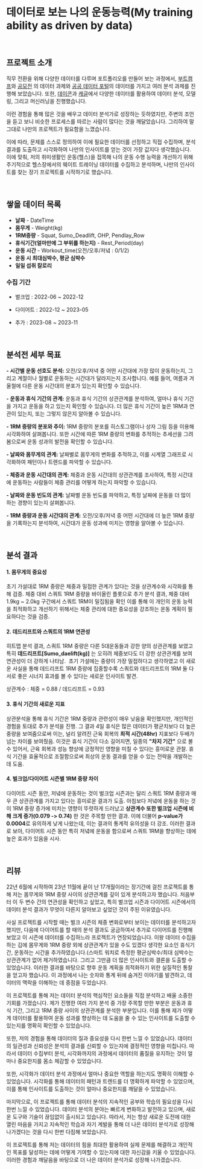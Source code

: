 #  데이터로 보는 나의 운동능력(My training ability as driven by data)

<br/>

## 프로젝트 소개

직무 전환을 위해 다양한 데이터를 다루며 포트폴리오를 만들어 보는 과정에서, [부트캠프](https://github.com/siilver94/Stock-data-collection-analysis-and-visualization)와 [공모전](https://github.com/siilver94/Stock-investment-automation) 의 데이터 과제와 [공공 데이터 포털](https://github.com/siilver94/get-forecast-from-open-api)의 데이터를 가지고 여러 분석 과제를 진행해 보았습니다.
또한, [데이콘](https://github.com/siilver94/Customer-Gender-Prediction)과 [캐글](https://github.com/siilver94/Analysis-for-Opening-a-Bakery/tree/main)에서 다양한 데이터를 활용하여 데이터 분석, 모델링, 그리고 머신러닝을 진행했습니다.

이런 경험을 통해 많은 것을 배우고 데이터 분석가로 성장하는 듯하였지만, 주변의 조언을 듣고 보니 비슷한 프로세스를 따르는 사람이 많다는 것을 깨달았습니다. 그리하여 말 그대로 나만의 프로젝트가 필요함을 느꼈습니다.

이에 따라, 문제를 스스로 정의하여 이에 필요한 데이터를 선정하고 직접 수집하며, 분석 결과를 도출하고 시각화하여 나만의 인사이트를 얻는 것이 가장 값지다 생각했습니다.
이에 맞춰, 저의 취미생활인 운동(헬스)을 접목해 나의 운동 수행 능력을 개선하기 위해 주기적으로 헬스장에서의 웨이트 트레이닝 데이터를 수집하고 분석하며, 나만의 인사이트를 찾는 장기 프로젝트를 시작하기로 했습니다.

<br/>

## 쌓을 데이터 목록

- **날짜** - DateTime
- **몸무게** - Weight(kg)
- **1RM중량** - Squat, Sumo_Deadlift, OHP, Pendlay_Row
- **휴식기간(얼마만에 그 부위를 하는지)** - Rest_Period(day)
- **운동 시간** - Workout_time(오전/오후/저녘 : 0/1/2)
- **운동 시 최대심박수, 평균 심박수**
- **일일 섭취 칼로리**

### 수집 기간

  - 벌크업 : 2022-06 ~ 2022-12

- 다이어트 : 2022-12 ~ 2023-05

- 추가 : 2023-08 ~ 2023-11
  
<br/>

## 분석전 세부 목표

**- 시간별 운동 선호도 분석:** 오전/오후/저녁 중 어떤 시간대에 가장 많이 운동하는지, 그리고 계절이나 월별로 운동하는 시간대가 달라지는지 조사합니다. 예를 들어, 여름과 겨울철에 다른 운동 시간대의 분포가 있는지 확인할 수 있습니다.

**- 운동과 휴식 기간의 관계:** 운동과 휴식 기간의 상관관계를 분석하여, 얼마나 휴식 기간을 가지고 운동을 하고 있는지 확인할 수 있습니다. 더 많은 휴식 기간이 높은 1RM과 연관이 있는지, 또는 그렇지 않은지 알아볼 수 있습니다.

**- 1RM 중량의 분포와 추이:** 1RM 중량의 분포를 히스토그램이나 상자 그림 등을 이용해 시각화하여 살펴봅니다. 또한 시간에 따른 1RM 중량의 변화를 추적하는 추세선을 그려봄으로써 운동 성과의 발전을 확인할 수 있습니다.

**- 날짜와 몸무게의 관계:** 날짜별로 몸무게의 변화를 추적하고, 이를 시계열 그래프로 시각화하여 패턴이나 트렌드를 파악할 수 있습니다.

**- 체중과 운동 시간대의 관계:** 체중과 운동 시간대의 상관관계를 조사하여, 특정 시간대에 운동하는 사람들이 체중 관리를 어떻게 하는지 파악할 수 있습니다.

**- 날짜와 운동 빈도의 관계:** 날짜별 운동 빈도를 파악하고, 특정 날짜에 운동을 더 많이 하는 경향이 있는지 살펴봅니다.

**- 1RM 중량과 운동 시간대의 관계:** 오전/오후/저녁 중 어떤 시간대에 더 높은 1RM 중량을 기록하는지 분석하여, 시간대가 운동 성과에 미치는 영향을 알아볼 수 있습니다.

<br/>

## 분석 결과

#### 1. 몸무게의 중요성

초기 가설대로 1RM 중량은 체중과 밀접한 관계가 있다는 것을 상관계수와 시각화를 통해 검증. 체중 대비 스쿼트 1RM 중량을 바이올린 플롯으로 추가 분석 결과, 체중 대비 1.9kg ~ 2.0kg 구간에서 스쿼트 1RM이 밀집됨을 확인
이를 통해 이 개인의 운동 능력을 최적화하고 개선하기 위해서는 체중 관리에 대한 중요성을 강조하는 운동 계획이 필요하다는 것을 검증.

#### 2. 데드리프트와 스쿼트의 1RM 연관성

히트맵 분석 결과, 스쿼트 1RM 중량은 다른 5대운동들과 강한 양의 상관관계를 보였고 특히 **데드리프트[Sumo_daelift(kg)]** 는 오히려 체중보다도 더 강한 상관관계를 보여 연관성이 더 강하게 나타남. 
초기 가설에는 중량이 가장 밀접하다고 생각하였고 이 새로운 사실을 통해 데드리프트 1RM 증량에 집중할수록 스쿼트와 데드리프트의 1RM 둘 다 서로 좋은 시너지 효과를 볼 수 있다는 새로운 인사이트 발견.

상관계수 : 체중 = 0.88  / 데드리프트 = 0.93

#### 3. 휴식 기간의 새로운 지표

상관분석을 통해 휴식 기간은 1RM 중량과 관련성이 매우 낮음을 확인했지만, 개인적인 경험을 토대로 추가 분석을 진행. 그 결과 4일 휴식은 많은 데이터가 평균치보다 더 높은 중량을 보여줌으로써 이는, 널리 알려진 근육 회복의 **최적 시간(48hr)** 지표보다 두배가 넘는 차이를 보여줬음.
이것은 휴식 기간이 다소 길어지면, 일종의 **"차지 기간"** 으로 볼 수 있어서, 근육 회복과 성능 향상에 긍정적인 영향을 미칠 수 있다는 흥미로운 관찰. 휴식 기간을 효율적으로 조절함으로써 최상의 운동 결과를 얻을 수 있는 전략을 개발하는 데 도움.

#### 4. 벌크업/다이어트 시즌별 1RM 중량 차이

다이어트 시즌 동안, 저녘에 운동하는 것이 벌크업 시즌과는 달리 스쿼트 1RM 중량과 매우 큰 상관관계를 가지고 있다는 흥미로운 결과가 도출.
아침보다 저녘에 운동을 하는 것이 1RM 중량 증가에 미치는 영향이 뚜렷하게 드러났고 **상관계수 또한 벌크업 시즌에 비해 크게 증가(0.079 -> 0.74)** 한 것은 주목할 만한 결과.
이에 더불어 **p-value가 0.0004**로 유의하게 낮게 나왔는데, 이는 결과의 통계적 유의성을 더 강조. 이러한 결과로 보아, 다이어트 시즌 동안 특히 저녘에 운동을 함으로써 스쿼트 1RM을 향상하는 데에 높은 효과가 있음을 시사.


<br/>

  ## 리뷰

  22년 6월에 시작하여 23년 11월에 끝이 난 17개월이라는 장기간에 걸친 프로젝트를 통해 저는 몸무게와 1RM 중량 사이의 상관관계를 깊이 있게 분석하고자 했습니다. 처음부터 이 두 변수 간의 연관성을 확인하고 싶었고, 특히 벌크업 시즌과 다이어트 시즌에서의 데이터 분석 결과가 무엇이 다른지 알아보고 싶었던 것이 주된 이유였습니다.

사실 프로젝트를 시작할 때는 벌크 시즌의 체중 변화로부터 보이는 데이터를 분석하고자 했지만, 다음에 다이어트를 할 때의 분석 결과도 궁금하여서 추가로 다이어트를 진행해 보았고 이 시즌에 데이터를 수집하느라 프로젝트가 연장되었습니다. 이왕 데이터 수집을 하는 김에 몸무게와 1RM 중량 외에 상관관계가 있을 수도 있겠다 생각한 요소인 휴식기간, 운동하는 시간을 추가하였습니다.(스마트 워치로 측정한  평균심박수/최대 심박수는 상관관계가 없어 제거하였습니다. 그리고 그만큼 더 많은 인사이트와 결론을 도출할 수 있었습니다. 이러한 결과를 바탕으로 향후 운동 계획을 최적화하기 위한 실질적인 통찰을 얻고자 했습니다. 이 과정에서 나는 숫자와 통계 뒤에 숨겨진 이야기를 발견하고, 데이터의 맥락을 이해하는 데 중점을 두었습니다.


이 프로젝트를 통해 저는 데이터 분석의 핵심적인 요소들을 직접 분석하고 배울 소중한 기회를 가졌습니다. 제가 진행한 여러 가지 분석 중 가장 주목할 만한 부분은 운동과 휴식 기간, 그리고 1RM 중량 사이의 상관관계를 분석한 부분입니다. 이를 통해 제가 어떻게 데이터를 활용하여 운동 성과를 향상하는 데 도움을 줄 수 있는 인사이트를 도출할 수 있는지를 명확히 확인할 수 있었습니다.

또한, 저의 경험을 통해 데이터의 질과 중요성을 다시 한번 느낄 수 있었습니다. 데이터의 일관성과 신뢰성은 분석의 결과를 신뢰할 수 있는지에 결정적인 영향을 미칩니다. 따라서 데이터 수집부터 분석, 시각화까지의 과정에서 데이터의 품질을 유지하는 것이 얼마나 중요한지를 몸소 체감할 수 있었습니다.

또한, 시각화가 데이터 분석 과정에서 얼마나 중요한 역할을 하는지도 명확히 이해할 수 있었습니다. 시각화를 통해 데이터의 패턴과 트렌드를 더 명확하게 파악할 수 있었으며, 이를 통해 인사이트를 도출하는 것이 얼마나 중요한지를 깨달을 수 있었습니다.

마지막으로, 이 프로젝트를 통해 데이터 분석의 지속적인 공부와 학습의 필요성을 다시 한번 느낄 수 있었습니다. 데이터 분석의 분야는 빠르게 변화하고 발전하고 있으며, 새로운 도구와 기술이 끊임없이 출시되고 있습니다. 따라서, 저는 항상 새로운 도전에 대한 열린 마음을 가지고 지속적인 학습과 자기 계발을 통해 더 나은 데이터 분석가로 성장해 나가겠다는 것을 다시 한번 다짐해 보았습니다.

이 프로젝트를 통해 저는 데이터의 힘을 최대한 활용하여 실제 문제를 해결하고 개인적인 목표를 달성하는 데에 어떻게 기여할 수 있는지에 대한 자신감을 키울 수 있었습니다. 이러한 경험과 깨달음을 바탕으로 더 나은 데이터 분석가로 성장해 나가겠습니다.
